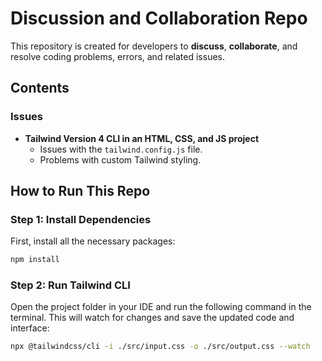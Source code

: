 # Discussion and Collaboration Repo

This repository is created for developers to **discuss**, **collaborate**, and resolve coding problems, errors, and related issues.

## Contents

### Issues

- **Tailwind Version 4 CLI in an HTML, CSS, and JS project**
  - Issues with the `tailwind.config.js` file.
  - Problems with custom Tailwind styling.
  

## How to Run This Repo

### Step 1: Install Dependencies

First, install all the necessary packages:

```bash
npm install
```

### Step 2: Run Tailwind CLI
Open the project folder in your IDE and run the following command in the terminal. This will watch for changes and save the updated code and interface:

```bash
npx @tailwindcss/cli -i ./src/input.css -o ./src/output.css --watch
```
